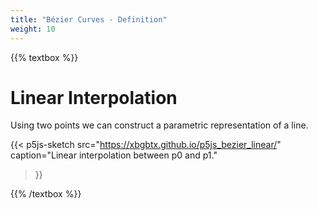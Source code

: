 ```yaml
---
title: "Bézier Curves - Definition"
weight: 10
---
```


{{% textbox %}}

# Linear Interpolation

Using two points we can construct a parametric representation of
a line.

{{< p5js-sketch 
   src="https://xbgbtx.github.io/p5js_bezier_linear/" 
   caption="Linear interpolation between p0 and p1."
>}}

{{% /textbox %}}
